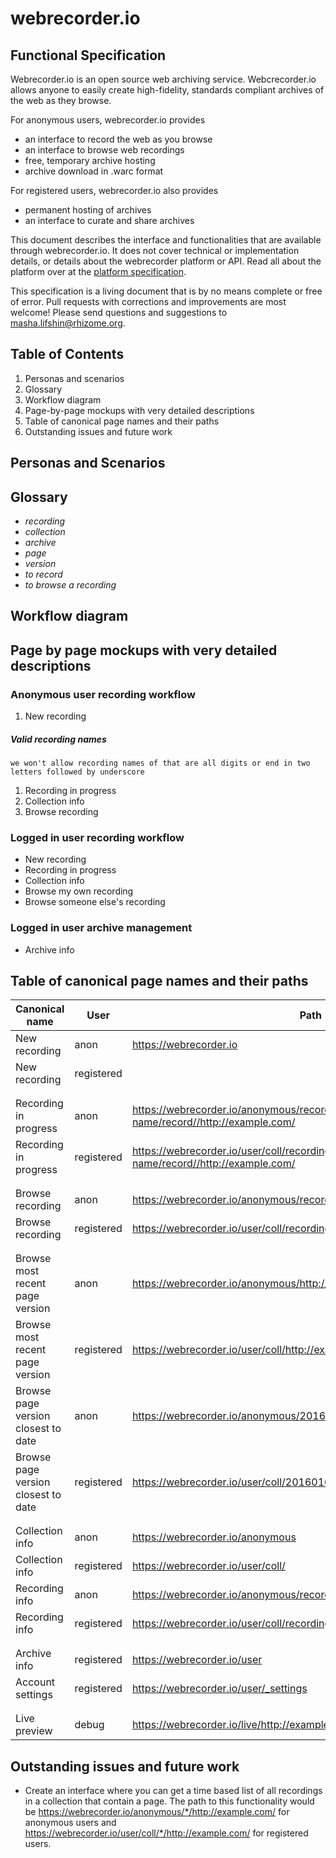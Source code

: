 # webrecorder.io 
## Functional Specification

Webrecorder.io is an open source web archiving service.  Webcrecorder.io allows anyone to easily create high-fidelity, standards compliant archives of the web as they browse.  

For anonymous users, webrecorder.io provides
- an interface to record the web as you browse
- an interface to browse web recordings
- free, temporary archive hosting
- archive download in .warc format

For registered users, webrecorder.io also provides 
- permanent hosting of archives
- an interface to curate and share archives 

This document describes the interface and functionalities that are available through webrecorder.io.  It does not cover technical or implementation details, or details about the webrecorder platform or API.  Read all about the platform over at the [platform specification](http://github.com/webrecorder/platform-spec).  

This specification is a living document that is by no means complete or free of error.  Pull requests with corrections and improvements are most welcome!  Please send questions and suggestions to masha.lifshin@rhizome.org. 


## Table of Contents

1. Personas and scenarios
1. Glossary
1. Workflow diagram
1. Page-by-page mockups with very detailed descriptions
1. Table of canonical page names and their paths
1. Outstanding issues and future work


## Personas and Scenarios

## Glossary

- *recording*
- *collection*
- *archive*
- *page*
- *version*
- *to record*
- *to browse a recording*

## Workflow diagram


## Page by page mockups with very detailed descriptions

### Anonymous user recording workflow
1. New recording

##### Valid recording names
    we won't allow recording names of that are all digits or end in two letters followed by underscore

1. Recording in progress
1. Collection info
1. Browse recording

### Logged in user recording workflow
- New recording
- Recording in progress
- Collection info
- Browse my own recording 
- Browse someone else's recording

### Logged in user archive management
- Archive info

## Table of canonical page names and their paths

Canonical name | User | Path
---------------|------|----------
New recording | anon |   https://webrecorder.io
New recording | registered | 
| | |
| | |
Recording in progress | anon | https://webrecorder.io/anonymous/recording-name/record//http://example.com/
Recording in progress | registered | https://webrecorder.io/user/coll/recording-name/record//http://example.com/
| | |
| | |
Browse recording | anon | https://webrecorder.io/anonymous/recording-name//http://example.com/
Browse recording | registered | https://webrecorder.io/user/coll/recording-name/http://example.com/
| | |
| | |
Browse most recent page version | anon | https://webrecorder.io/anonymous/http://example.com/
Browse most recent page version  | registered | https://webrecorder.io/user/coll/http://example.com/
Browse page version closest to date | anon | https://webrecorder.io/anonymous/20160101000000/http://example.com/
Browse page version closest to date | registered | https://webrecorder.io/user/coll/20160101000000/http://example.com/
| | |
| | |
Collection info |  anon |  https://webrecorder.io/anonymous
Collection info | registered | https://webrecorder.io/user/coll/
Recording info | anon | https://webrecorder.io/anonymous/recording-name  
Recording info | registered | https://webrecorder.io/user/coll/recording-name 
| | |
| | |
Archive info | registered | https://webrecorder.io/user
Account settings | registered | https://webrecorder.io/user/_settings
| | |
| | |
Live preview | debug | https://webrecorder.io/live/http://example.com/

## Outstanding issues and future work

- Create an interface where you can get a time based list of all recordings in a collection that contain a page.  The path to this functionality would be https://webrecorder.io/anonymous/*/http://example.com/ for anonymous users and https://webrecorder.io/user/coll/*/http://example.com/ for registered users.
